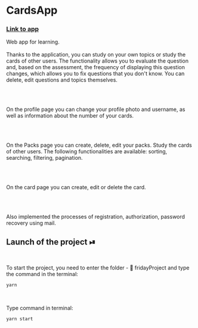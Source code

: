 
# CardsApp

<a href="https://anastasiyadev97.github.io/fridayProject/">
  <div>
   <h3><a href="https://anastasiyadev97.github.io/fridayProject/">Link to app </a></h3>
  </div>
</a>

Web app for learning.
<br/>
<br/>
Thanks to the application, you can study on your own topics or study the cards of other users. The functionality allows you to evaluate the question and, based on the assessment, the frequency of displaying this question changes, which allows you to fix questions that you don't know. You can delete, edit questions and topics themselves.


<br/>
<br/>

On the profile page you can change your profile photo and username, as well as information about the number of your cards.

<br/>
<br/>

On the Packs page you can create, delete, edit your packs. Study the cards of other users. The following functionalities are available: sorting, searching, filtering, pagination.


<br/>
<br/>

On the card page you can create, edit or delete the card.

<br/>
<br/>

Also implemented the processes of registration, authorization, password recovery using mail.
<br/>

## Launch of the project ⏯

<br/>

To start the project, you need to enter the folder - 📂 fridayProject and type the command in the terminal:

```javascript
yarn
```

<br/>


Type command in terminal:

```javascript
yarn start
```

<br/>



